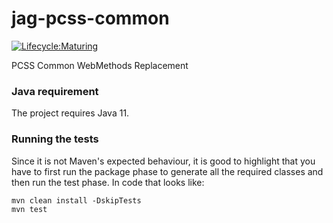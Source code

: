 # jag-pcss-common

[![Lifecycle:Maturing](https://img.shields.io/badge/Lifecycle-Maturing-007EC6)](https://github.com/bcgov/jag-pcss-criminal)

PCSS Common WebMethods Replacement

### Java requirement
The project requires Java 11.

### Running the tests
Since it is not Maven's expected behaviour, it is good to highlight that you have to first run the package phase to 
generate all the required classes and then run the test phase. In code that looks like:
```shell
mvn clean install -DskipTests
mvn test
```
